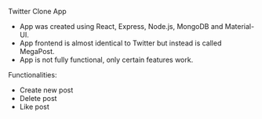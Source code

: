 Twitter Clone App

- App was created using React, Express, Node.js, MongoDB and Material-UI.
- App frontend is almost identical to Twitter but instead is called MegaPost.
- App is not fully functional, only certain features work. 

Functionalities:
- Create new post
- Delete post
- Like post
